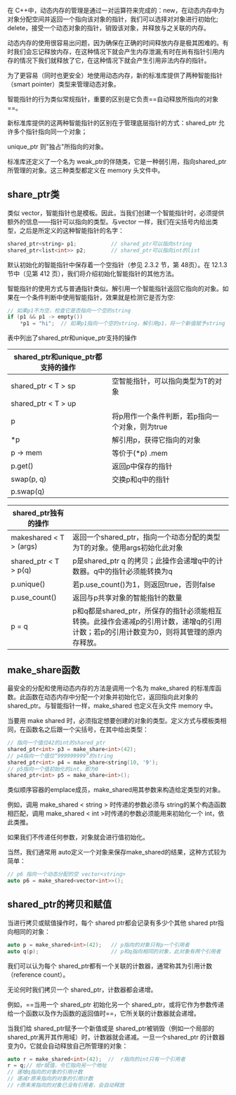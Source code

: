 

在 C++中，动态内存的管理是通过一对运算符来完成的：new，在动态内存中为对象分配空间并返回一个指向该对象的指针，我们可以选择对对象进行初始化; delete，接受一个动态对象的指针，销毁该对象，并释放与之关联的内存。

动态内存的使用很容易出问题，因为确保在正确的时间释放内存是极其困难的。有时我们会忘记释放内存，在这种情况下就会产生内存泄漏;有时在尚有指针引用内存的情况下我们就释放了它，在这种情况下就会产生引用非法内存的指针。

为了更容易（同时也更安全）地使用动态内存，新的标准库提供了两种智能指针（smart pointer）类型来管理动态对象。

智能指针的行为类似常规指针，重要的区别是它负责==自动释放所指向的对象==。

新标准库提供的这两种智能指针的区别在于管理底层指针的方式：shared_ptr 允许多个指针指向同一个对象；

unique_ptr 则"独占"所指向的对象。

标准库还定义了一个名为 weak_ptr的伴随类，它是一种弱引用，指向shared_ptr所管理的对象。这三种类型都定义在 memory 头文件中。

## share_ptr类

类似 vector，智能指针也是模板。因此，当我们创建一个智能指针时，必须提供额外的信息——指针可以指向的类型。与vector 一样，我们在尖括号内给出类型，之后是所定义的这种智能指针的名字：

```c++
shared_ptr<string> p1;           // shared_ptr可以指向string
shared_ptr<list<int>> p2;        // shared_ptr可以指向int的list
```



默认初始化的智能指针中保存着一个空指针（参见 2.3.2 节，第 48页）。在 12.1.3 节中（见第 412 页），我们将介绍初始化智能指针的其他方法。

智能指针的使用方式与普通指针类似。解引用一个智能指针返回它指向的对象。如果在一个条件判断中使用智能指针，效果就是检测它是否为空∶

```c++
// 如果p1不为空，检查它是否指向一个空的string
if (p1 && p1 -> empty())
    *p1 = "hi";  // 如果p1指向一个空的string，解引用p1，将一个新值赋予string
```

表中列出了shared_ptr和unique_ptr支持的操作

| shared_ptr和unique_ptr都支持的操作 |                                                |
| ---------------------------------- | ---------------------------------------------- |
| shared_ptr < T > sp                | 空智能指针，可以指向类型为T的对象              |
| shared_ptr < T > up                |                                                |
| p                                  | 将p用作一个条件判断，若p指向一个对象，则为true |
| *p                                 | 解引用p，获得它指向的对象                      |
| p -> mem                           | 等价于(*p) .mem                                |
| p.get()                            | 返回p中保存的指针                              |
| swap(p, q)                         | 交换p和q中的指针                               |
| p.swap(q)                          |                                                |

| shared_ptr独有的操作    |                                                              |
| ----------------------- | ------------------------------------------------------------ |
| makeshared < T > (args) | 返回一个shared_ptr，指向一个动态分配的类型为T的对象。使用args初始化此对象 |
| shared_ptr < T > p(q)   | p是shared_ptr q 的拷贝；此操作会递增q中的计数器。q中的指针必须能转换为q |
| p.unique()              | 若p.use_count()为1，则返回true，否则false                    |
| p.use_count()           | 返回与p共享对象的智能指针的数量                              |
| p = q                   | p和q都是shared_ptr，所保存的指针必须能相互转换。此操作会递减p的引用计数，递增q的引用计数；若p的引用计数变为0，则将其管理的原内存释放。 |

## make_share函数

最安全的分配和使用动态内存的方法是调用一个名为 make_shared 的标准库函数。此函数在动态内存中分配一个对象并初始化它，返回指向此对象的 shared_ptr。与智能指针一样，make_shared 也定义在头文件 memory 中。

当要用 make shared 时，必须指定想要创建的对象的类型。定义方式与模板类相同，在函数名之后跟一个尖括号，在其中给出类型：

```c++
// 指向一个值位42的int的shared_ptr
shared_ptr<int> p3 = make_share<int>(42);
// p4指向一个值位“999999999”的string
shared_ptr<int> p4 = make_share<string(10, '9');
// p5指向一个值初始化的int，即为0
shared_ptr<int> p5 = make_share<int>();
```

类似顺序容器的emplace成员，make_shared用其参数来构造给定类型的对象。

例如，调用 make_shared < string > 时传递的参数必须与 string的某个构造函数相匹配，调用 make_shared < int >时传递的参数必须能用来初始化一个 int，依此类推。

如果我们不传递任何参数，对象就会进行值初始化。

当然，我们通常用 auto定义一个对象来保存make_shared的结果，这种方式较为简单：

```c++
// p6 指向一个动态分配的空 vector<string>
auto p6 = make_shared<vector<int>>();
```

## shared_ptr的拷贝和赋值

当进行拷贝或赋值操作时，每个 shared ptr都会记录有多少个其他 shared ptr指向相同的对象：

```c++
auto p = make_shared<int>(42);   // p指向的对象只有p一个引用者
auto q(p);                       // p和q指向相同的对象，此对象有两个引用者
```

我们可以认为每个 shared_ptr都有一个关联的计数器，通常称其为引用计数（reference count）。

无论何时我们拷贝一个 shared_ptr，计数器都会递增。

例如，==当用一个 shared_ptr 初始化另一个 shared_ptr，或将它作为参数传递给一个函数以及作为函数的返回值时==，它所关联的计数器就会递增。

当我们给 shared_ptr赋予一个新值或是 shared_ptr被销毁（例如一个局部的 shared_ptr离开其作用域）时，计数器就会递减。一旦一个shared_ptr 的计数器变为0，它就会自动释放自己所管理的对象：

```c++
auto r = make_shared<int>(42);  //  r指向的int只有一个引用者
r = q;// 给r赋值，令它指向另一个地址
// 递增q指向的对象的引用计数
// 递减r原来指向的对象的引用计数
// r原来来指向的对象已没有引用者，会自动释放
```

